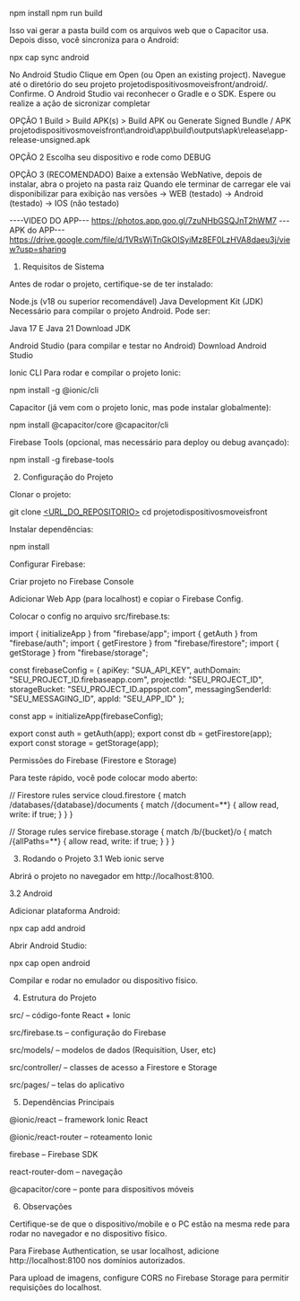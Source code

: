 npm install
npm run build

Isso vai gerar a pasta build com os arquivos web que o Capacitor usa.
Depois disso, você sincroniza para o Android:

npx cap sync android

No Android Studio
Clique em Open (ou Open an existing project).
Navegue até o diretório do seu projeto projetodispositivosmoveisfront/android/.
Confirme. O Android Studio vai reconhecer o Gradle e o SDK.
Espere ou realize a ação de sicronizar completar

OPÇÃO 1
Build > Build APK(s) > Build APK ou Generate Signed Bundle / APK
projetodispositivosmoveisfront\android\app\build\outputs\apk\release\app-release-unsigned.apk

OPÇÃO 2
Escolha seu dispositivo e rode como DEBUG

OPÇÃO 3 (RECOMENDADO)
Baixe a extensão WebNative, depois de instalar, abra o projeto na pasta raiz
Quando ele terminar de carregar ele vai disponibilizar para exibição nas versões
-> WEB (testado)
-> Android (testado)
-> IOS (não testado)

----VIDEO DO APP---
https://photos.app.goo.gl/7zuNHbGSQJnT2hWM7
---APK do APP---
https://drive.google.com/file/d/1VRsWjTnGkOISyiMz8EF0LzHVA8daeu3j/view?usp=sharing

1. Requisitos de Sistema

Antes de rodar o projeto, certifique-se de ter instalado:

Node.js (v18 ou superior recomendável)
Java Development Kit (JDK)
Necessário para compilar o projeto Android. Pode ser:

Java 17 E Java 21
Download JDK

Android Studio (para compilar e testar no Android)
Download Android Studio

Ionic CLI
Para rodar e compilar o projeto Ionic:

npm install -g @ionic/cli


Capacitor (já vem com o projeto Ionic, mas pode instalar globalmente):

npm install @capacitor/core @capacitor/cli


Firebase Tools (opcional, mas necessário para deploy ou debug avançado):

npm install -g firebase-tools

2. Configuração do Projeto

Clonar o projeto:

git clone [<URL_DO_REPOSITORIO>](https://github.com/RuhanDanielKremes/ProjetoDispositivosMoveis/)
cd projetodispositivosmoveisfront


Instalar dependências:

npm install


Configurar Firebase:

Criar projeto no Firebase Console

Adicionar Web App (para localhost) e copiar o Firebase Config.

Colocar o config no arquivo src/firebase.ts:

import { initializeApp } from "firebase/app";
import { getAuth } from "firebase/auth";
import { getFirestore } from "firebase/firestore";
import { getStorage } from "firebase/storage";

const firebaseConfig = {
  apiKey: "SUA_API_KEY",
  authDomain: "SEU_PROJECT_ID.firebaseapp.com",
  projectId: "SEU_PROJECT_ID",
  storageBucket: "SEU_PROJECT_ID.appspot.com",
  messagingSenderId: "SEU_MESSAGING_ID",
  appId: "SEU_APP_ID"
};

const app = initializeApp(firebaseConfig);

export const auth = getAuth(app);
export const db = getFirestore(app);
export const storage = getStorage(app);


Permissões do Firebase (Firestore e Storage)

Para teste rápido, você pode colocar modo aberto:

// Firestore rules
service cloud.firestore {
  match /databases/{database}/documents {
    match /{document=**} {
      allow read, write: if true;
    }
  }
}

// Storage rules
service firebase.storage {
  match /b/{bucket}/o {
    match /{allPaths=**} {
      allow read, write: if true;
    }
  }
}

3. Rodando o Projeto
3.1 Web
ionic serve


Abrirá o projeto no navegador em http://localhost:8100.

3.2 Android

Adicionar plataforma Android:

npx cap add android


Abrir Android Studio:

npx cap open android


Compilar e rodar no emulador ou dispositivo físico.

4. Estrutura do Projeto

src/ – código-fonte React + Ionic

src/firebase.ts – configuração do Firebase

src/models/ – modelos de dados (Requisition, User, etc)

src/controller/ – classes de acesso a Firestore e Storage

src/pages/ – telas do aplicativo

5. Dependências Principais

@ionic/react – framework Ionic React

@ionic/react-router – roteamento Ionic

firebase – Firebase SDK

react-router-dom – navegação

@capacitor/core – ponte para dispositivos móveis

6. Observações

Certifique-se de que o dispositivo/mobile e o PC estão na mesma rede para rodar no navegador e no dispositivo físico.

Para Firebase Authentication, se usar localhost, adicione http://localhost:8100 nos domínios autorizados.

Para upload de imagens, configure CORS no Firebase Storage para permitir requisições do localhost.
